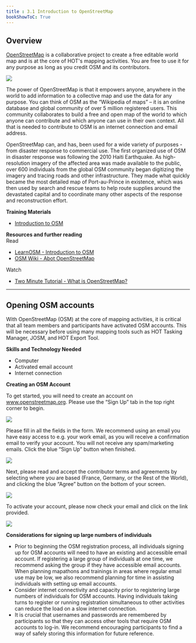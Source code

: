 ```yaml
---
title : 3.1 Introduction to OpenStreetMap
bookShowToC: True
---
```


## Overview

[OpenStreetMap](https://www.openstreetmap.org/) is a collaborative project to create a free editable world map and is at the core of HOT's mapping activities. You are free to use it for any purpose as long as you credit OSM and its contributors.

![](/images/IntroOSM.gif)

The power of OpenStreetMap is that it empowers anyone, anywhere in the world to add information to a collective map and use the data for any purpose. You can think of OSM as the “Wikipedia of maps” – it is an online database and global community of over 5 million registered users. This community collaborates to build a free and open map of the world to which anyone can contribute and which anyone can use in their own context. All that is needed to contribute to OSM is an internet connection and email address. 

OpenStreetMap can, and has, been used for a wide variety of purposes - from disaster response to commercial use. The first organized use of OSM in disaster response was following the 2010 Haiti Earthquake. As high-resolution imagery of the affected area was made available to the public, over 600 individuals from the global OSM community began digitizing the imagery and tracing roads and other infrastructure. They made what quickly became the most detailed map of Port-au-Prince in existence, which was then used by search and rescue teams to help route supplies around the devastated capital and to coordinate many other aspects of the response and reconstruction effort. 

**Training Materials**

* [Introduction to OSM](https://docs.google.com/presentation/d/1QneNbichunhVjyN4RPRyPuYV3Q7QMJctp50_90FpMpc/edit#slide=id.g526e73601c_0_1163)

**Resources and further reading**<br>
Read

* [LearnOSM - Introduction to OSM](https://learnosm.org/en/beginner/introduction/)
* [OSM Wiki - Abot OpenStreetMap](https://wiki.openstreetmap.org/wiki/About_OpenStreetMap)

Watch

* [Two Minute Tutorial - What is OpenStreetMap?](https://www.youtube.com/watch?v=Phwrgb16oEM&t=16s)

***

## Opening OSM accounts

With OpenStreetMap (OSM) at the core of mapping activities, it is critical that all team members and participants have activated OSM accounts. This will be necessary before using many mapping tools such as HOT Tasking Manager, JOSM, and HOT Export Tool. 

**Skills and Technology Needed**

* Computer
* Activated email account
* Internet connection

**Creating an OSM Account**

To get started, you will need to create an account on www.openstreetmap.org. Please use the “Sign Up” tab in the top right corner to begin.

![](/images/IntroOSM3.gif)

Please fill in all the fields in the form.  We recommend using an email you have easy access to e.g. your work email, as you will receive a confirmation email to verify your account. You will not receive any spam/marketing emails. Click the blue “Sign Up” button when finished. 

![](/images/IntroOSM5.gif)

Next, please read and accept the contributor terms and agreements by selecting where you are based (France, Germany, or the Rest of the World), and clicking the blue “Agree” button on the bottom of your screen. 

![](/images/IntroOSM6.gif)

To activate your account, please now check your email and click on the link provided. 

![](/images/IntroOSM7.gif)

**Considerations for signing up large numbers of individuals**

* Prior to beginning the OSM registration process, all individuals signing up for OSM accounts will need to have an existing and accessible email account. If registering a large group of individuals at one time, we recommend asking the group if they have accessible email accounts. When planning mapathons and trainings in areas where regular email use may be low, we also recommend planning for time in assisting individuals with setting up email accounts. 
* Consider internet connectivity and capacity prior to registering large numbers of individuals for OSM accounts. Having individuals taking turns to register or running registration simultaneous to other activities can reduce the load on a slow internet connection. 
* It is crucial that usernames and passwords are remembered by participants so that they can access other tools that require OSM accounts to log-in. We recommend encouraging participants to find a way of safely storing this information for future reference. 


## 


